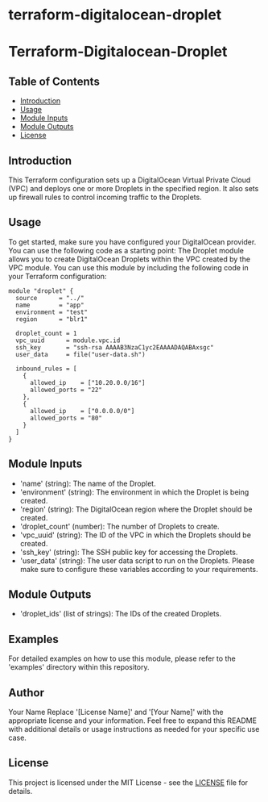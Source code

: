 # terraform-digitalocean-droplet
# Terraform-Digitalocean-Droplet
## Table of Contents

- [Introduction](#introduction)
- [Usage](#usage)
- [Module Inputs](#module-inputs)
- [Module Outputs](#module-outputs)
- [License](#license)

## Introduction
This Terraform configuration sets up a DigitalOcean Virtual Private Cloud (VPC) and deploys one or more Droplets in the specified region. It also sets up firewall rules to control incoming traffic to the Droplets.

## Usage
To get started, make sure you have configured your DigitalOcean provider. You can use the following code as a starting point:
The Droplet module allows you to create DigitalOcean Droplets within the VPC created by the VPC module. You can use this module by including the following code in your Terraform configuration:

```hcl
module "droplet" {
  source      = "../"
  name        = "app"
  environment = "test"
  region      = "blr1"

  droplet_count = 1
  vpc_uuid      = module.vpc.id
  ssh_key       = "ssh-rsa AAAAB3NzaC1yc2EAAAADAQABAxsgc"
  user_data     = file("user-data.sh")

  inbound_rules = [
    {
      allowed_ip    = ["10.20.0.0/16"]
      allowed_ports = "22"
    },
    {
      allowed_ip    = ["0.0.0.0/0"]
      allowed_ports = "80"
    }
  ]
}
```

## Module Inputs

- 'name' (string): The name of the Droplet.
- 'environment' (string): The environment in which the Droplet is being created.
- 'region' (string): The DigitalOcean region where the Droplet should be created.
- 'droplet_count' (number): The number of Droplets to create.
- 'vpc_uuid' (string): The ID of the VPC in which the Droplets should be created.
- 'ssh_key' (string): The SSH public key for accessing the Droplets.
- 'user_data' (string): The user data script to run on the Droplets.
Please make sure to configure these variables according to your requirements.

## Module Outputs

- 'droplet_ids' (list of strings): The IDs of the created Droplets.

## Examples
For detailed examples on how to use this module, please refer to the 'examples' directory within this repository.

## Author
Your Name Replace '[License Name]' and '[Your Name]' with the appropriate license and your information. Feel free to expand this README with additional details or usage instructions as needed for your specific use case.

## License
This project is licensed under the MIT License - see the [LICENSE](https://github.com/opz0/terraform-digitalocean-droplet/blob/readme/LICENSE) file for details.
